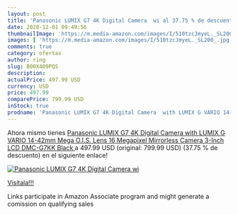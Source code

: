 ```yaml
---
layout: post
title: 'Panasonic LUMIX G7 4K Digital Camera  wi al 37.75 % de descuento'
date: 2020-12-01 09:49:56
thumbnailImage: 'https://m.media-amazon.com/images/I/510tzcJmyeL._SL200_.jpg'
images: [ 'https://m.media-amazon.com/images/I/510tzcJmyeL._SL200_.jpg' ]
comments: true
category: ofertas
author: ring
slug: B00X409PQS
description:
actualPrice: 497.99 USD
currency: USD
price: 497.99
comparePrice: 799.99 USD
inStock: true
prodname: 'Panasonic LUMIX G7 4K Digital Camera  with LUMIX G VARIO 14-42mm Mega O.I.S. Lens  16 Megapixel Mirrorless Camera  3-Inch LCD  DMC-G7KK  Black '
---
```


Ahora mismo tienes [Panasonic LUMIX G7 4K Digital Camera  with LUMIX G VARIO 14-42mm Mega O.I.S. Lens  16 Megapixel Mirrorless Camera  3-Inch LCD  DMC-G7KK  Black ](https://www.amazon.com/dp/B00X409PQS/?tag=tolees-20) a 497.99 USD (original: 799.99 USD) (37.75 %  de descuento) en el siguiente enlace!

[![Panasonic LUMIX G7 4K Digital Camera  wi](https://m.media-amazon.com/images/I/510tzcJmyeL._SL200_.jpg)](https://www.amazon.com/dp/B00X409PQS/?tag=tolees-20)

[Visítala!!!](https://www.amazon.com/dp/B00X409PQS/?tag=tolees-20)

Links participate in Amazon Associate program and might generate a comission on qualifying sales
